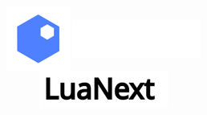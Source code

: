 <div align="center">
	<img src="assets/logo/logo.svg" style="margin: 0;" width="128" align="center" valign="middle">
	<a href="/#gh-dark-mode-only">
		<img src="assets/name/namelight.svg" style="margin: 0;" width="256" align="center" valign="middle">
	</a>
	<a href="/#gh-light-mode-only">
		<img src="assets/name/namedark.svg" style="margin: 0;" width="256" align="center" valign="middle">
	</a>
</div>